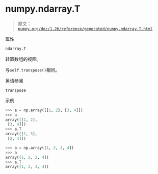# numpy.ndarray.T

> 原文：[`numpy.org/doc/1.26/reference/generated/numpy.ndarray.T.html`](https://numpy.org/doc/1.26/reference/generated/numpy.ndarray.T.html)

属性

```py
ndarray.T
```

转置数组的视图。

与`self.transpose()`相同。

另请参阅

`transpose`

示例

```py
>>> a = np.array([[1, 2], [3, 4]])
>>> a
array([[1, 2],
 [3, 4]])
>>> a.T
array([[1, 3],
 [2, 4]]) 
```

```py
>>> a = np.array([1, 2, 3, 4])
>>> a
array([1, 2, 3, 4])
>>> a.T
array([1, 2, 3, 4]) 
```
